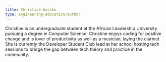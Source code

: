 ```yaml
---
title: Christine Wasike
type: engineering-education/author
---
```

Christine is an undergraduate student at the African Leadership University pursuing a degree in Computer Science. Christine enjoys coding for positive change and is lover of productivity as well as a musician, laying the clarinet. She is currently the Developer Student Club lead at her school hosting tech sessions to bridge the gap between tech theory and practice in the community.

